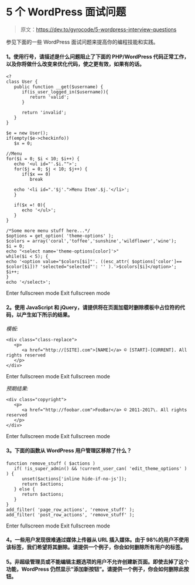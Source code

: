# 5 个 WordPress 面试问题

> 原文：<https://dev.to/gyrocode/5-wordpress-interview-questions>

参见下面的一些 WordPress 面试问题来提高你的编程技能和实践。

#### 1。使用行号，请描述是什么问题阻止了下面的 PHP/WordPress 代码正常工作，以及你将做什么改变来优化代码，使之更有效，如果有的话。

```
<?
class User {
   public function __get($username) {
      if(is_user_logged_in($username)){
         return 'valid';
      }

      return 'invalid';
   }
}

$e = new User();
if(empty($e->checkinfo))
   $x = 0;

//Menu
for($i = 0; $i < 10; $i++) {
   echo '<ul id="'.$i."">';
   for($j = 0; $j < 10; $j++) {
      if($x == 0)
         break

   echo '<li id=".'$j'.">Menu Item'.$j.'</li>';
   }

   if($x =! 0){
      echo '</ul>';
   }
}

/*Some more menu stuff here...*/
$options = get_option( 'theme-options' );
$colors = array('coral','toffee','sunshine','wildflower','wine');
$i = 0;
echo "<select name='theme-options[color]'>"
while($i < 5); {
echo '<option value="$colors[$i]"'. ((esc_attr( $options['color']== $color[$i])? 'selected="selected"': '' ).'>$colors[$i]</option>';
$i++;
}
echo '</select>'; 
```

Enter fullscreen mode Exit fullscreen mode

#### 2。使用 JavaScript 和 jQuery，请提供将在页面加载时删除模板中占位符的代码，以产生如下所示的结果。

*模板:*

```
<div class="class-replace">
   <p>
      <a href="http://[SITE].com">[NAME]</a> © [START]-[CURRENT]. All rights reserved
   </p>
</div> 
```

Enter fullscreen mode Exit fullscreen mode

*预期结果:*

```
<div class="copyright">
   <p>
      <a href="http://foobar.com">FooBar</a> © 2011-2017\. All rights reserved
   </p>
</div> 
```

Enter fullscreen mode Exit fullscreen mode

#### 3。下面的函数从 WordPress 用户管理区移除了什么？

```
function remove_stuff ( $actions )
   if( !is_super_admin() && !current_user_can( 'edit_theme_options' ) ) {
      unset($actions['inline hide-if-no-js']);
      return $actions;
   } else {
      return $actions;
   }
}
add_filter( 'page_row_actions', 'remove_stuff' );
add_filter( 'post_row_actions', 'remove_stuff' ); 
```

Enter fullscreen mode Exit fullscreen mode

#### 4。一些用户发现很难通过媒体上传器从 URL 插入媒体。由于 98%的用户不使用该标签，我们希望将其删除。请提供一个例子，你会如何删除所有用户的标签。

#### 5。非超级管理员或不能编辑主题选项的用户不允许创建新页面。即使去掉了这个功能，WordPress 仍然显示“添加新按钮”。请提供一个例子，你会如何删除此按钮。